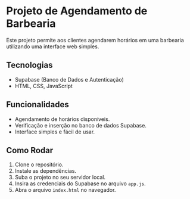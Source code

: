 # Projeto de Agendamento de Barbearia

Este projeto permite aos clientes agendarem horários em uma barbearia utilizando uma interface web simples.

## Tecnologias

- Supabase (Banco de Dados e Autenticação)
- HTML, CSS, JavaScript

## Funcionalidades

- Agendamento de horários disponíveis.
- Verificação e inserção no banco de dados Supabase.
- Interface simples e fácil de usar.

## Como Rodar

1. Clone o repositório.
2. Instale as dependências.
3. Suba o projeto no seu servidor local.
4. Insira as credenciais do Supabase no arquivo `app.js`.
5. Abra o arquivo `index.html` no navegador.
